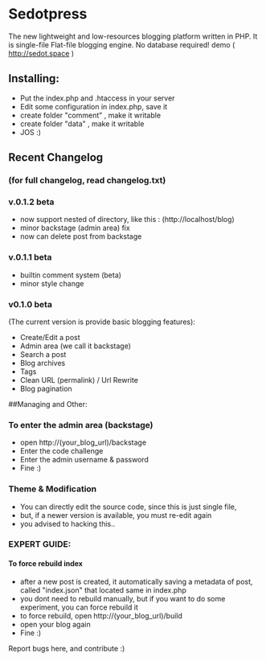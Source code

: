 # Sedotpress
The new lightweight and low-resources blogging platform written in PHP. It is single-file Flat-file blogging engine. No database required! demo ( http://sedot.space )

## Installing:
* Put the index.php and .htaccess in your server
* Edit some configuration in index.php, save it
* create folder "comment" , make it writable
* create folder "data" , make it writable
* JOS :)

## Recent Changelog
### (for full changelog, read changelog.txt)

### v.0.1.2 beta
* now support nested of directory, like this : (http://localhost/blog)
* minor backstage (admin area) fix
* now can delete post from backstage

### v.0.1.1 beta
* builtin comment system (beta)
* minor style change

### v0.1.0 beta
(The current version is provide basic blogging features):
* Create/Edit a post
* Admin area (we call it backstage)
* Search a post
* Blog archives
* Tags
* Clean URL (permalink) / Url Rewrite
* Blog pagination

##Managing and Other:

### To enter the admin area (backstage)
* open http://(your_blog_url)/backstage
* Enter the code challenge
* Enter the admin username & password
* Fine :)

### Theme & Modification
* You can directly edit the source code, since this is just single file,
* but, if a newer version is available, you must re-edit again
* you advised to hacking this..


### EXPERT GUIDE:
#### To force rebuild index
* after a new post is created, it automatically saving a metadata of post, called "index.json" that located same in index.php
* you dont need to rebuild manually, but if you want to do some experiment, you can force rebuild it
* to force rebuild, open http://(your_blog_url)/build
* open your blog again
* Fine :)

Report bugs here, and contribute :)
